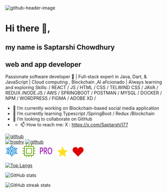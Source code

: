 ![github-header-image](https://github.com/1saptarshi/1saptarshi/assets/142312774/32244b42-760e-4d48-b7d1-ec52444fc14f)

# Hi there 👋,
## my name is Saptarshi Chowdhury
## web and app developer
 Passionate software developer 🚀 | Full-stack expert in Java, Dart, & JavaScript | Cloud computing , Blockchain ,AI aficionado | Always learning and exploring
Skills:  / REACT / JS / HTML / CSS / TELWIND CSS / JAVA / REDUX /NODE.JS / AWS / SPRINGBOOT / POSTMAN /  MYSQL / DOCKER /  NPM / WORDPRESS / FIGMA / ADOBE XD / 
- 🔭 I’m currently working on Blockchain-based social media application 
- 🌱 I’m currently learning Typescript /SpringBoot / Redux /Blockchain  
- 👯 I’m looking to collaborate on GitHub
- - 📫 How to reach me: X : https://x.com/Saptarshi177

[<img src='https://cdn.jsdelivr.net/npm/simple-icons@3.0.1/icons/github.svg' alt='github' height='40'>](https://github.com/1saptarshi)  
[![trophy](https://github-profile-trophy.vercel.app/?username=1saptarshi)](https://github.com/ryo-ma/github-profile-trophy)
[<img src='https://cdn.jsdelivr.net/npm/simple-icons@3.0.1/icons/github.svg' alt='github' height='40'>](https://github.com/1saptarshi)  
<a href='https://archiveprogram.github.com/'><img src='https://raw.githubusercontent.com/acervenky/animated-github-badges/master/assets/acbadge.gif' width='40' height='40'></a> <a href='https://docs.github.com/en/developers'><img src='https://raw.githubusercontent.com/acervenky/animated-github-badges/master/assets/devbadge.gif' width='40' height='40'></a> <a href='https://github.com/pricing'><img src='https://raw.githubusercontent.com/acervenky/animated-github-badges/master/assets/pro.gif' width='40' height='40'></a> <a href='https://stars.github.com/'><img src='https://raw.githubusercontent.com/acervenky/animated-github-badges/master/assets/starbadge.gif' width='35' height='35'></a> <a href='https://docs.github.com/en/github/supporting-the-open-source-community-with-github-sponsors'><img src='https://raw.githubusercontent.com/acervenky/animated-github-badges/master/assets/sponsorbadge.gif' width='35' height='35'></a> 

[![Top Langs](https://github-readme-stats.vercel.app/api/top-langs/?username=1saptarshi)](https://github.com/anuraghazra/github-readme-stats)

![GitHub stats](https://github-readme-stats.vercel.app/api?username=1saptarshi&show_icons=true)  

![GitHub streak stats](https://streak-stats.demolab.com/?user=1saptarshi)  


